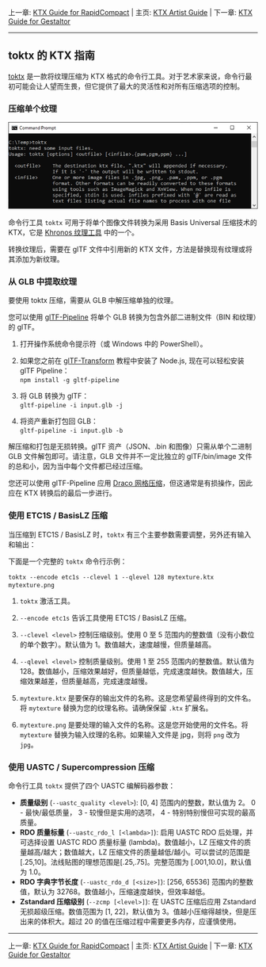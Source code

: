 上一章: [KTX Guide for RapidCompact](KTXArtistGuide_RapidCompact.cn.md) | 主页: [KTX Artist Guide](..\KTXArtistGuide.cn.md) | 下一章: [KTX Guide for Gestaltor](KTXArtistGuide_Gestaltor.cn.md)

---

## toktx 的 KTX 指南

[toktx](https://github.com/KhronosGroup/KTX-Software#readme) 是一款将纹理压缩为 KTX 格式的命令行工具。对于艺术家来说，命令行最初可能会让人望而生畏，但它提供了最大的灵活性和对所有压缩选项的控制。

### 压缩单个纹理

![toktx command line](figures/toktx_cmd.jpg)

命令行工具 `toktx` 可用于将单个图像文件转换为采用 Basis Universal 压缩技术的 KTX，它是 [Khronos 纹理工具](https://github.com/KhronosGroup/KTX-Software#readme) 中的一个。

转换纹理后，需要在 glTF 文件中引用新的 KTX 文件，方法是替换现有纹理或将其添加为新纹理。

### 从 GLB 中提取纹理

要使用 toktx 压缩，需要从 GLB 中解压缩单独的纹理。

您可以使用 [glTF-Pipeline](https://github.com/CesiumGS/gltf-pipeline) 将单个 GLB 转换为包含外部二进制文件（BIN 和纹理）的 glTF。

1. 打开操作系统命令提示符（或 Windows 中的 PowerShell）。

1. 如果您之前在 [glTF-Transform](KTXArtistGuide_glTF-Transform.cn.md) 教程中安装了 Node.js, 现在可以轻松安装 glTF Pipeline：
<br>`npm install -g gltf-pipeline`
3. 将 GLB 转换为 glTF：
<br>`gltf-pipeline -i input.glb -j`
4. 将资产重新打包回 GLB：
<br>`gltf-pipeline -i input.glb -b`

解压缩和打包是无损转换。glTF 资产（JSON、.bin 和图像）只需从单个二进制 GLB 文件解包即可。请注意，GLB 文件并不一定比独立的 glTF/bin/image 文件的总和小，因为当中每个文件都已经过压缩。

您还可以使用 glTF-Pipeline 应用 [Draco 网格压缩](https://github.com/google/draco)，但这通常是有损操作，因此应在 KTX 转换后的最后一步进行。

### 使用 ETC1S / BasisLZ 压缩
当压缩到 ETC1S / BasisLZ 时，`toktx` 有三个主要参数需要调整，另外还有输入和输出：

下面是一个完整的 `toktx` 命令行示例：

    toktx --encode etc1s --clevel 1 --qlevel 128 mytexture.ktx mytexture.png

1. `toktx` 激活工具。

1. `--encode etc1s` 告诉工具使用 ETC1S / BasisLZ 压缩。

1. `--clevel <level>` 控制压缩级别。使用 0 至 5 范围内的整数值（没有小数位的单个数字）。默认值为 1。数值越大，速度越慢，但质量越高。

1. `--qlevel <level>` 控制质量级别。使用 1 至 255 范围内的整数值。默认值为 128。数值越小，压缩效果越好，但质量越低，完成速度越快。数值越大，压缩效果越差，但质量越高，完成速度越慢。

1. `mytexture.ktx` 是要保存的输出文件的名称。这是您希望最终得到的文件名。将 `mytexture` 替换为您的纹理名称。请确保保留 `.ktx` 扩展名。

1. `mytexture.png` 是要处理的输入文件的名称。这是您开始使用的文件名。将 `mytexture` 替换为输入纹理的名称。如果输入文件是 jpg，则将 `png` 改为 `jpg`。

### 使用 UASTC / Supercompression 压缩
命令行工具 `toktx` 提供了四个 UASTC 编解码器参数：
* **质量级别** (`--uastc_quality <level>`): [0, 4] 范围内的整数，默认值为 2。 0 - 最快/最低质量， 3 - 较慢但是实用的选项， 4 - 特别特别慢但可实现的最高质量。
* **RDO 质量标量** (`--uastc_rdo_l [<lambda>]`): 启用 UASTC RDO 后处理，并可选择设置 UASTC RDO 质量标量 (lambda)。数值越小，LZ 压缩文件的质量越高/越大；数值越大，LZ 压缩文件的质量越低/越小。可以尝试的范围是[.25,10]。法线贴图的理想范围是[.25,.75]。完整范围为 [.001,10.0]，默认值为 1.0。
* **RDO 字典字节长度** (`--uastc_rdo_d [<size>]`): [256, 65536] 范围内的整数值，默认为 32768。数值越小，压缩速度越快，但效率越低。
* **Zstandard 压缩级别** (`--zcmp [<level>]`): 在 UASTC 压缩后应用 Zstandard 无损超级压缩。数值范围为 [1, 22]，默认值为 3。值越小压缩得越快，但是压出来的体积大。超过 20 的值在压缩过程中需要更多内存，应谨慎使用。

---

上一章: [KTX Guide for RapidCompact](KTXArtistGuide_RapidCompact.cn.md) | 主页: [KTX Artist Guide](..\KTXArtistGuide.cn.md) | 下一章: [KTX Guide for Gestaltor](KTXArtistGuide_Gestaltor.cn.md)